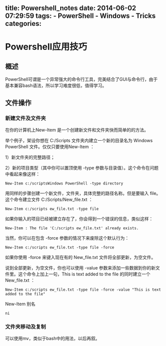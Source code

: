 title: Powershell_notes
date: 2014-06-02 07:29:59
tags:
	- PowerShell
	- Windows
	- Tricks	
categories:
---
Powershell应用技巧
====
## 概述
PowerShell可谓是一个异常强大的命令行工具，完美结合了GUI与命令行，由于基本兼容bash语法，所以学习难度很低，值得学习。

## 文件操作
### 新建文件及文件夹
在你的计算机上New-Item 是一个创建新文件和文件夹快而简单的的方法。

举个例子，架设你想在 C:/Scripts 文件夹内建立一个新的目录名为 Windows PowerShell 文件。仅仅只要使用New-Item ：

1）新文件夹的完整路径；

2）新的项目类型（其中你可以置顶使用 -type 参数与目录值）。这个命令在问题中看起来像这样：

	New-Item c:/scriptsWindows PowerShell -type directory


用同样的步骤创建一个新文件，文件夹，具体完整的路径名称。但是要输入 file。这个命令建立文件 C:/Scripts/New_file.txt ：

    New-Item c:/scripts ew_file.txt -type file

如果你输入的项目已经被建立存在了，你会得到一个错误的信息，类似这样：

	New-Item : The file 'C:/scripts ew_file.txt' already exists.

当然，你可以在包含 -force 参数的情况下来废除这个默认行为：

	New-Item c:/scripts ew_file.txt -type file -force

 如果你使用 -force 来键入现在有的 New_file.txt 文件将全部更新，为空文件。

说到全部更新，为空文件，你也可以使用 -value 参数来添加一些数据到你的新文件里。这个命令上加上一句，This is text added to the file 的同时建立一个New_file.txt ：

	New-Item c:/scripts ew_file.txt -type file -force -value "This is text added to the file"

New-Item 别名

    ni
### 文件夹移动及复制
可以使用mv，类似于bash中的用法，以后再叙。
